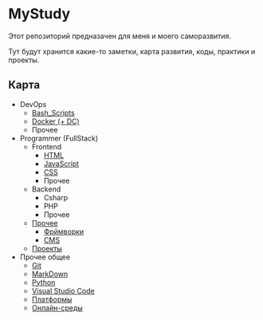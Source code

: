# MyStudy

Этот репозиторий предназачен для меня и моего саморазвития.

Тут будут хранится какие-то заметки, карта развития, коды, практики и проекты.

## Карта

- DevOps
  - [Bash_Scripts](/!DevOps/Bash_Scripts/)
  - [Docker (+ DC)](/!DevOps/Docker/)
  - Прочее
- Programmer (FullStack)
  - Frontend
    - [HTML](/!Programmer/Frontend/HTML/)
    - [JavaScript](/!Programmer/Frontend/JavaScript/)
    - [CSS](/!Programmer/Frontend/CSS/)
    - Прочее
  - Backend
    - Csharp
    - PHP
    - Прочее
  - [Прочее](/!Programmer/Other/)
    - [Фрймворки](/!Programmer/Other/Frameworks/)
    - [CMS](/!Programmer/Other/CMS/)
  - [Проекты](/!Programmer/Projects/)
- Прочее общее
  - [Git](/Other_all/Git/)
  - [MarkDown](/Other_all/MarkDown/)
  - [Python](/Other_all/Python/)
  - [Visual Studio Code](/Other_all/VSCode/)
  - [Платформы](/Other_all/Platforms/)
  - [Онлайн-среды](/Other_all/Online-IDE.md)
